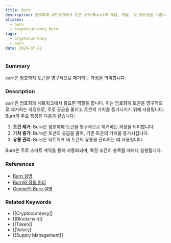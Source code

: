 ```yaml
---
title: Burn
description: 암호화폐 네트워크에서 토큰 소각(Burn)의 개념, 역할, 및 중요성을 다룹니다.
aliases:
  - burn
  - cryptocurrency burn
tags:
  - cryptocurrency
  - burn
date: 2024-07-22
---
```


### Summary

`Burn`은 암호화폐 토큰을 영구적으로 제거하는 과정을 의미합니다.

### Description

`Burn`은 암호화폐 네트워크에서 중요한 역할을 합니다. 이는 암호화폐 토큰을 영구적으로 제거하는 과정으로, 주로 공급을 줄이고 토큰의 가치를 증가시키기 위해 사용됩니다. Burn의 주요 특징은 다음과 같습니다:

1. **토큰 제거**: Burn은 암호화폐 토큰을 영구적으로 제거하는 과정을 의미합니다.
2. **가치 증가**: Burn은 토큰의 공급을 줄여, 기존 토큰의 가치를 증가시킵니다.
3. **유통 관리**: Burn은 네트워크 내 토큰의 유통을 관리하는 데 사용됩니다.

Burn은 주로 스마트 계약을 통해 자동화되며, 특정 조건이 충족될 때마다 실행됩니다.

### References

- [Burn 설명](<https://en.wikipedia.org/wiki/Burn_(cryptocurrency)>)
- [Burn의 작동 원리](https://ethereum.org/en/glossary/#burn)
- [Gemini의 Burn 설명](https://www.gemini.com/cryptopedia/search?query=burn)

### Related Keywords

- [[Cryptocurrency]]
- [[Blockchain]]
- [[Token]]
- [[Value]]
- [[Supply Management]]
